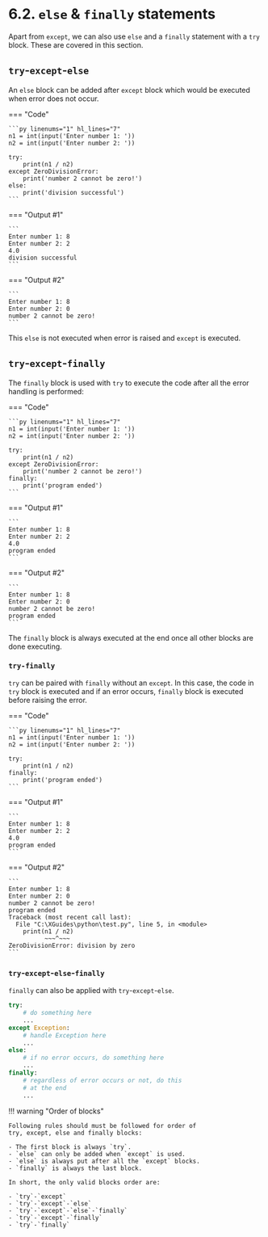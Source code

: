 # 6.2. `else` & `finally` statements
Apart from `except`, we can also use `else` and a `finally` statement
with a `try` block. These are covered in this section.

## `try`-`except`-`else`
An `else` block can be added after `except` block which would be executed
when error does not occur.

=== "Code"

    ```py linenums="1" hl_lines="7"
    n1 = int(input('Enter number 1: '))
    n2 = int(input('Enter number 2: '))

    try:
        print(n1 / n2)
    except ZeroDivisionError:
        print('number 2 cannot be zero!')
    else:
        print('division successful')
    ```

=== "Output #1"

    ```
    Enter number 1: 8
    Enter number 2: 2
    4.0
    division successful
    ```

=== "Output #2"

    ``` 
    Enter number 1: 8
    Enter number 2: 0
    number 2 cannot be zero!
    ```

This `else` is not executed when error is raised and `except` is executed.

## `try`-`except`-`finally`
The `finally` block is used with `try` to execute the code after all the
error handling is performed:

=== "Code"

    ```py linenums="1" hl_lines="7"
    n1 = int(input('Enter number 1: '))
    n2 = int(input('Enter number 2: '))

    try:
        print(n1 / n2)
    except ZeroDivisionError:
        print('number 2 cannot be zero!')
    finally:
        print('program ended')
    ```

=== "Output #1"

    ```
    Enter number 1: 8
    Enter number 2: 2
    4.0
    program ended
    ```

=== "Output #2"

    ``` 
    Enter number 1: 8
    Enter number 2: 0
    number 2 cannot be zero!
    program ended
    ```

The `finally` block is always executed at the end once all other blocks
are done executing.

### `try-finally`
`try` can be paired with `finally` without an `except`. In this case,
the code in `try` block is executed and if an error occurs, `finally`
block is executed before raising the error.

=== "Code"

    ```py linenums="1" hl_lines="7"
    n1 = int(input('Enter number 1: '))
    n2 = int(input('Enter number 2: '))

    try:
        print(n1 / n2)
    finally:
        print('program ended')
    ```

=== "Output #1"

    ```
    Enter number 1: 8
    Enter number 2: 2
    4.0
    program ended
    ```

=== "Output #2"

    ``` 
    Enter number 1: 8
    Enter number 2: 0
    number 2 cannot be zero!
    program ended
    Traceback (most recent call last):
      File "C:\XGuides\python\test.py", line 5, in <module>
        print(n1 / n2)
              ~~~^~~~
    ZeroDivisionError: division by zero
    ```

### `try`-`except`-`else`-`finally`
`finally` can also be applied with `try`-`except`-`else`.

```py
try:
    # do something here
    ...
except Exception:
    # handle Exception here
    ...
else:
    # if no error occurs, do something here
    ...
finally:
    # regardless of error occurs or not, do this
    # at the end
    ...
```

!!! warning "Order of blocks"

    Following rules should must be followed for order of
    try, except, else and finally blocks:

    - The first block is always `try`.
    - `else` can only be added when `except` is used.
    - `else` is always put after all the `except` blocks.
    - `finally` is always the last block.

    In short, the only valid blocks order are:

    - `try`-`except`
    - `try`-`except`-`else`
    - `try`-`except`-`else`-`finally`
    - `try`-`except`-`finally`
    - `try`-`finally`

